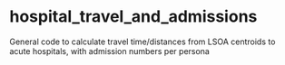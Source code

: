 # hospital_travel_and_admissions
General code to calculate travel time/distances from  LSOA centroids to acute hospitals, with admission numbers per persona
